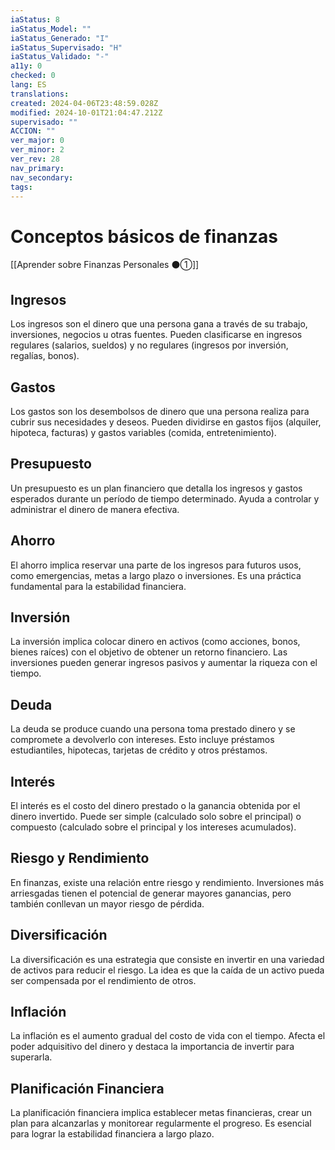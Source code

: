 ```yaml
---
iaStatus: 8
iaStatus_Model: ""
iaStatus_Generado: "I"
iaStatus_Supervisado: "H"
iaStatus_Validado: "-"
a11y: 0
checked: 0
lang: ES
translations: 
created: 2024-04-06T23:48:59.028Z
modified: 2024-10-01T21:04:47.212Z
supervisado: ""
ACCION: ""
ver_major: 0
ver_minor: 2
ver_rev: 28
nav_primary: 
nav_secondary: 
tags:
---
```

# Conceptos básicos de finanzas

[[Aprender sobre Finanzas Personales ⚫①]]

##  Ingresos

Los ingresos son el dinero que una persona gana a través de su trabajo, inversiones, negocios u otras fuentes. Pueden clasificarse en ingresos regulares (salarios, sueldos) y no regulares (ingresos por inversión, regalías, bonos).

## Gastos

Los gastos son los desembolsos de dinero que una persona realiza para cubrir sus necesidades y deseos. Pueden dividirse en gastos fijos (alquiler, hipoteca, facturas) y gastos variables (comida, entretenimiento).

## Presupuesto

Un presupuesto es un plan financiero que detalla los ingresos y gastos esperados durante un período de tiempo determinado. Ayuda a controlar y administrar el dinero de manera efectiva.

## Ahorro

El ahorro implica reservar una parte de los ingresos para futuros usos, como emergencias, metas a largo plazo o inversiones. Es una práctica fundamental para la estabilidad financiera.

## Inversión

La inversión implica colocar dinero en activos (como acciones, bonos, bienes raíces) con el objetivo de obtener un retorno financiero. Las inversiones pueden generar ingresos pasivos y aumentar la riqueza con el tiempo.

## Deuda

La deuda se produce cuando una persona toma prestado dinero y se compromete a devolverlo con intereses. Esto incluye préstamos estudiantiles, hipotecas, tarjetas de crédito y otros préstamos.

## Interés

El interés es el costo del dinero prestado o la ganancia obtenida por el dinero invertido. Puede ser simple (calculado solo sobre el principal) o compuesto (calculado sobre el principal y los intereses acumulados).

## Riesgo y Rendimiento

En finanzas, existe una relación entre riesgo y rendimiento. Inversiones más arriesgadas tienen el potencial de generar mayores ganancias, pero también conllevan un mayor riesgo de pérdida.

## Diversificación

La diversificación es una estrategia que consiste en invertir en una variedad de activos para reducir el riesgo. La idea es que la caída de un activo pueda ser compensada por el rendimiento de otros.

## Inflación

La inflación es el aumento gradual del costo de vida con el tiempo. Afecta el poder adquisitivo del dinero y destaca la importancia de invertir para superarla.

## Planificación Financiera

La planificación financiera implica establecer metas financieras, crear un plan para alcanzarlas y monitorear regularmente el progreso. Es esencial para lograr la estabilidad financiera a largo plazo.
